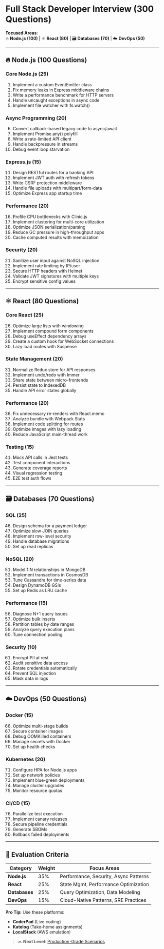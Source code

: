 # Full Stack Developer Interview (300 Questions)

**Focused Areas**:  
🔥 **Node.js (100)** | ⚛️ **React (80)** | 🗃️ **Databases (70)** | ☁️ **DevOps (50)**

---

## 🔥 Node.js (100 Questions)

### **Core Node.js (25)**
1. Implement a custom EventEmitter class  
2. Fix memory leaks in Express middleware chains  
3. Write a performance benchmark for HTTP servers  
4. Handle uncaught exceptions in async code  
5. Implement file watcher with fs.watch()  

### **Async Programming (20)**
6. Convert callback-based legacy code to async/await  
7. Implement Promise.any() polyfill  
8. Write a rate-limited API client  
9. Handle backpressure in streams  
10. Debug event loop starvation  

### **Express.js (15)**
11. Design RESTful routes for a banking API  
12. Implement JWT auth with refresh tokens  
13. Write CSRF protection middleware  
14. Handle file uploads with multipart/form-data  
15. Optimize Express app startup time  

### **Performance (20)**
16. Profile CPU bottlenecks with Clinic.js  
17. Implement clustering for multi-core utilization  
18. Optimize JSON serialization/parsing  
19. Reduce GC pressure in high-throughput apps  
20. Cache computed results with memoization  

### **Security (20)**
21. Sanitize user input against NoSQL injection  
22. Implement rate limiting by IP/user  
23. Secure HTTP headers with Helmet  
24. Validate JWT signatures with multiple keys  
25. Encrypt sensitive config values  

---

## ⚛️ React (80 Questions)

### **Core React (25)**
26. Optimize large lists with windowing  
27. Implement compound form components  
28. Debug useEffect dependency arrays  
29. Create a custom hook for WebSocket connections  
30. Lazy load routes with Suspense  

### **State Management (20)**
31. Normalize Redux store for API responses  
32. Implement undo/redo with Immer  
33. Share state between micro-frontends  
34. Persist state to IndexedDB  
35. Handle API error states globally  

### **Performance (20)**
36. Fix unnecessary re-renders with React.memo  
37. Analyze bundle with Webpack Stats  
38. Implement code splitting for routes  
39. Optimize images with lazy loading  
40. Reduce JavaScript main-thread work  

### **Testing (15)**
41. Mock API calls in Jest tests  
42. Test component interactions  
43. Generate coverage reports  
44. Visual regression testing  
45. E2E test auth flows  

---

## 🗃️ Databases (70 Questions)

### **SQL (25)**
46. Design schema for a payment ledger  
47. Optimize slow JOIN queries  
48. Implement row-level security  
49. Handle database migrations  
50. Set up read replicas  

### **NoSQL (20)**
51. Model 1:N relationships in MongoDB  
52. Implement transactions in CosmosDB  
53. Tune Cassandra for time-series data  
54. Design DynamoDB GSIs  
55. Set up Redis as LRU cache  

### **Performance (15)**
56. Diagnose N+1 query issues  
57. Optimize bulk inserts  
58. Partition tables by date ranges  
59. Analyze query execution plans  
60. Tune connection pooling  

### **Security (10)**
61. Encrypt PII at rest  
62. Audit sensitive data access  
63. Rotate credentials automatically  
64. Prevent SQL injection  
65. Mask data in logs  

---

## ☁️ DevOps (50 Questions)

### **Docker (15)**
66. Optimize multi-stage builds  
67. Secure container images  
68. Debug OOMKilled containers  
69. Manage secrets with Docker  
70. Set up health checks  

### **Kubernetes (20)**
71. Configure HPA for Node.js apps  
72. Set up network policies  
73. Implement blue-green deployments  
74. Manage cluster upgrades  
75. Monitor resource quotas  

### **CI/CD (15)**
76. Parallelize test execution  
77. Implement canary releases  
78. Secure pipeline credentials  
79. Generate SBOMs  
80. Rollback failed deployments  

---

## 🎯 Evaluation Criteria

| Category       | Weight | Focus Areas                          |
|---------------|--------|--------------------------------------|
| **Node.js**   | 35%    | Performance, Security, Async Patterns|
| **React**     | 25%    | State Mgmt, Performance Optimization |
| **Databases** | 25%    | Query Optimization, Data Modeling    |
| **DevOps**    | 15%    | Cloud-Native Patterns, SRE Practices |

**Pro Tip**: Use these platforms:  
- **CoderPad** (Live coding)  
- **Katelog** (Take-home assignments)  
- **LocalStack** (AWS emulation)  

> 🔜 **Next Level**: [Production-Grade Scenarios](#)

